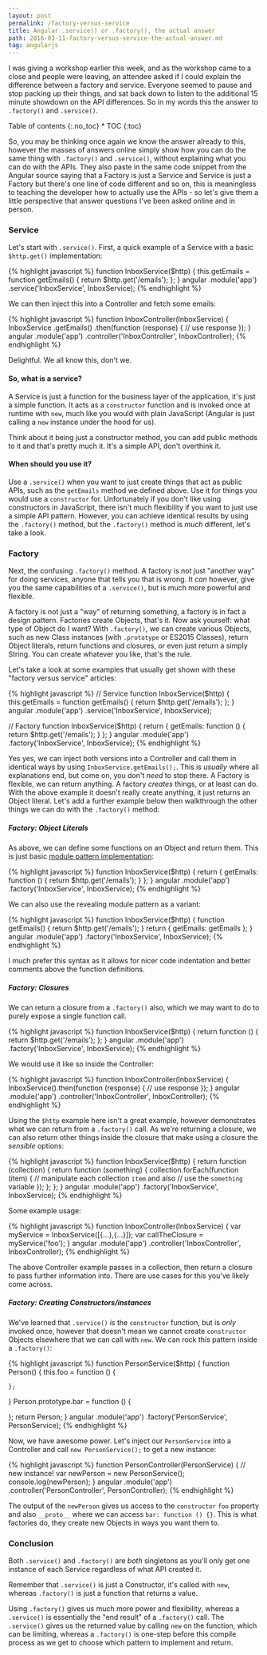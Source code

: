 ```yaml
---
layout: post
permalink: /factory-versus-service
title: Angular .service() or .factory(), the actual answer
path: 2016-03-11-factory-versus-service-the-actual-answer.md
tag: angularjs
---
```


I was giving a workshop earlier this week, and as the workshop came to a close and people were leaving, an attendee asked if I could explain the difference between a factory and service. Everyone seemed to pause and stop packing up their things, and sat back down to listen to the additional 15 minute showdown on the API differences. So in my words this the answer to `.factory()` and `.service()`.

<div class="toc" markdown="1">
<span class="gamma">Table of contents</span>
{:.no_toc}
* TOC
{:toc}
</div>

So, you may be thinking once again we know the answer already to this, however the masses of answers online simply show how you can do the same thing with `.factory()` and `.service()`, without explaining what you can do with the APIs. They also paste in the same code snippet from the Angular source saying that a Factory is just a Service and Service is just a Factory but there's one line of code different and so on, this is meaningless to teaching the developer how to actually use the APIs - so let's give them a little perspective that answer questions I've been asked online and in person.

### Service

Let's start with `.service()`. First, a quick example of a Service with a basic `$http.get()` implementation:

{% highlight javascript %}
function InboxService($http) {
  this.getEmails = function getEmails() {
    return $http.get('/emails');
  };
}
angular
  .module('app')
  .service('InboxService', InboxService);
{% endhighlight %}

We can then inject this into a Controller and fetch some emails:

{% highlight javascript %}
function InboxController(InboxService) {
  InboxService
    .getEmails()
    .then(function (response) {
      // use response
    });
}
angular
  .module('app')
  .controller('InboxController', InboxController);
{% endhighlight %}

Delightful. We all know this, don't we.

#### So, what is a service?

A Service is just a function for the business layer of the application, it's just a simple function. It acts as a `constructor` function and is invoked once at runtime with `new`, much like you would with plain JavaScript (Angular is just calling a `new` instance under the hood for us).

Think about it being just a constructor method, you can add public methods to it and that's pretty much it. It's a simple API, don't overthink it.

#### When should you use it?

Use a `.service()` when you want to just create things that act as public APIs, such as the `getEmails` method we defined above. Use it for things you would use a `constructor` for. Unfortunately if you don't like using constructors in JavaScript, there isn't much flexibility if you want to just use a simple API pattern. However, you can achieve identical results by using the `.factory()` method, but the `.factory()` method is _much_ different, let's take a look.

### Factory

Next, the confusing `.factory()` method. A factory is not just "another way" for doing services, anyone that tells you that is wrong. It _can_ however, give you the same capabilities of a `.service()`, but is much more powerful and flexible.

A factory is not just a "way" of returning something, a factory is in fact a design pattern. Factories create Objects, that's it. Now ask yourself: what type of Object do I want? With `.factory()`, we can create various Objects, such as new Class instances (with `.prototype` or ES2015 Classes), return Object literals, return functions and closures, or even just return a simply String. You can create whatever you like, that's the rule.

Let's take a look at some examples that usually get shown with these "factory versus service" articles:

{% highlight javascript %}
// Service
function InboxService($http) {
  this.getEmails = function getEmails() {
    return $http.get('/emails');
  };
}
angular
  .module('app')
  .service('InboxService', InboxService);

// Factory
function InboxService($http) {
  return {
    getEmails: function () {
      return $http.get('/emails');
    }
  };
}
angular
  .module('app')
  .factory('InboxService', InboxService);
{% endhighlight %}

Yes yes, we can inject both versions into a Controller and call them in identical ways by using `InboxService.getEmails();`. This is _usually_ where all explanations end, but come on, you don't _need_ to stop there. A Factory is flexible, we can return anything. A factory _creates_ things, or at least can do. With the above example it doesn't really create anything, it just returns an Object literal. Let's add a further example below then walkthrough the other things we can do with the `.factory()` method:

##### Factory: Object Literals

As above, we can define some functions on an Object and return them. This is just basic [module pattern implementation](/mastering-the-module-pattern/):

{% highlight javascript %}
function InboxService($http) {
  return {
    getEmails: function () {
      return $http.get('/emails');
    }
  };
}
angular
  .module('app')
  .factory('InboxService', InboxService);
{% endhighlight %}

We can also use the revealing module pattern as a variant:

{% highlight javascript %}
function InboxService($http) {
  function getEmails() {
    return $http.get('/emails');
  }
  return {
    getEmails: getEmails
  };
}
angular
  .module('app')
  .factory('InboxService', InboxService);
{% endhighlight %}

I much prefer this syntax as it allows for nicer code indentation and better comments above the function definitions.

##### Factory: Closures

We can return a closure from a `.factory()` also, which we may want to do to purely expose a single function call.

{% highlight javascript %}
function InboxService($http) {
  return function () {
    return $http.get('/emails');
  };
}
angular
  .module('app')
  .factory('InboxService', InboxService);
{% endhighlight %}

We would use it like so inside the Controller:

{% highlight javascript %}
function InboxController(InboxService) {
  InboxService().then(function (response) {
      // use response
    });
}
angular
  .module('app')
  .controller('InboxController', InboxController);
{% endhighlight %}

Using the `$http` example here isn't a great example, however demonstrates what we can return from a `.factory()` call. As we're returning a closure, we can also return other things inside the closure that make using a closure the _sensible_ options:

{% highlight javascript %}
function InboxService($http) {
  return function (collection) {
    return function (something) {
      collection.forEach(function (item) {
        // manipulate each collection `item` and also
        // use the `something` variable
      });
    };
  };
}
angular
  .module('app')
  .factory('InboxService', InboxService);
{% endhighlight %}

Some example usage:

{% highlight javascript %}
function InboxController(InboxService) {
  var myService = InboxService([{...},{...}]);
  var callTheClosure = myService('foo');
}
angular
  .module('app')
  .controller('InboxController', InboxController);
{% endhighlight %}

The above Controller example passes in a collection, then return a closure to pass further information into. There are use cases for this you've likely come across.

##### Factory: Creating Constructors/instances

We've learned that `.service()` _is_ the `constructor` function, but is _only_ invoked once, however that doesn't mean we cannot create `constructor` Objects elsewhere that we can call with `new`. We can rock this pattern inside a `.factory()`:

{% highlight javascript %}
function PersonService($http) {
  function Person() {
    this.foo = function () {

    };
  }
  Person.prototype.bar = function () {

  };
  return Person;
}
angular
  .module('app')
  .factory('PersonService', PersonService);
{% endhighlight %}

Now, we have awesome power. Let's inject our `PersonService` into a Controller and call `new PersonService();` to get a new instance:

{% highlight javascript %}
function PersonController(PersonService) {
  // new instance!
  var newPerson = new PersonService();
  console.log(newPerson);
}
angular
  .module('app')
  .controller('PersonController', PersonController);
{% endhighlight %}

The output of the `newPerson` gives us access to the `constructor` `foo` property and also `__proto__` where we can access `bar: function () {}`. This is what factories do, they create new Objects in ways you want them to.

### Conclusion

Both `.service()` and `.factory()` are _both_ singletons as you'll only get one instance of each Service regardless of what API created it.

Remember that `.service()` is just a Constructor, it's called with `new`, whereas `.factory()` is just a function that returns a value.

Using `.factory()` gives us much more power and flexibility, whereas a `.service()` is essentially the "end result" of a `.factory()` call. The `.service()` gives us the returned value by calling `new` on the function, which can be limiting, whereas a `.factory()` is one-step before this compile process as we get to choose which pattern to implement and return.
